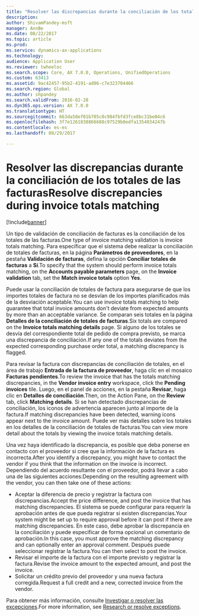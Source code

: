 ```yaml
---
title: "Resolver las discrepancias durante la conciliación de los totales de las facturas"
description: 
author: ShivamPandey-msft
manager: AnnBe
ms.date: 08/22/2017
ms.topic: article
ms.prod: 
ms.service: dynamics-ax-applications
ms.technology: 
audience: Application User
ms.reviewer: twheeloc
ms.search.scope: Core, AX 7.0.0, Operations, UnifiedOperations
ms.custom: 63413
ms.assetid: 9ac42457-95b2-4191-ad06-c7e323704466
ms.search.region: Global
ms.author: shpandey
ms.search.validFrom: 2016-02-28
ms.dyn365.ops.version: AX 7.0.0
ms.translationtype: HT
ms.sourcegitcommit: 663da58ef01b705c0c984fbfd3fce8bc31be04c6
ms.openlocfilehash: 3f7e1261838866688c97529b0edfa1354034247b
ms.contentlocale: es-es
ms.lasthandoff: 08/29/2017

---
```


# <a name="resolve-discrepancies-during-invoice-totals-matching"></a><span data-ttu-id="568ca-102">Resolver las discrepancias durante la conciliación de los totales de las facturas</span><span class="sxs-lookup"><span data-stu-id="568ca-102">Resolve discrepancies during invoice totals matching</span></span>

[!include[banner](../includes/banner.md)]




<span data-ttu-id="568ca-103">Un tipo de validación de conciliación de facturas es la conciliación de los totales de las facturas.</span><span class="sxs-lookup"><span data-stu-id="568ca-103">One type of invoice matching validation is invoice totals matching.</span></span> <span data-ttu-id="568ca-104">Para especificar que el sistema debe realizar la conciliación de totales de facturas, en la página **Parámetros de proveedores**, en la pestaña **Validación de facturas**, defina la opción **Conciliar totales de facturas** a **Sí**.</span><span class="sxs-lookup"><span data-stu-id="568ca-104">To specify that the system should perform invoice totals matching, on the **Accounts payable parameters** page, on the **Invoice validation** tab, set the **Match invoice totals** option **Yes**.</span></span> 

<span data-ttu-id="568ca-105">Puede usar la conciliación de totales de factura para asegurarse de que los importes totales de factura no se desvían de los importes planificados más de la desviación aceptable.</span><span class="sxs-lookup"><span data-stu-id="568ca-105">You can use invoice totals matching to help guarantee that total invoice amounts don't deviate from expected amounts by more than an acceptable variance.</span></span> <span data-ttu-id="568ca-106">Se comparan seis totales en la página **Detalles de la conciliación de totales de facturas**.</span><span class="sxs-lookup"><span data-stu-id="568ca-106">Six totals are compared on the **Invoice totals matching details** page.</span></span> <span data-ttu-id="568ca-107">Si alguno de los totales se desvía del correspondiente total de pedido de compra previsto, se marca una discrepancia de conciliación.</span><span class="sxs-lookup"><span data-stu-id="568ca-107">If any one of the totals deviates from the expected corresponding purchase order total, a matching discrepancy is flagged.</span></span> 

<span data-ttu-id="568ca-108">Para revisar la factura con discrepancias de conciliación de totales, en el área de trabajo **Entrada de la factura de proveedor**, haga clic en el mosaico **Facturas pendientes**.</span><span class="sxs-lookup"><span data-stu-id="568ca-108">To review the invoice that has the totals matching discrepancies, in the **Vendor invoice entry** workspace, click the **Pending invoices** tile.</span></span> <span data-ttu-id="568ca-109">Luego, en el panel de acciones, en la pestaña **Revisar**, haga clic en **Detalles de conciliación**.</span><span class="sxs-lookup"><span data-stu-id="568ca-109">Then, on the Action Pane, on the **Review** tab, click **Matching details**.</span></span> <span data-ttu-id="568ca-110">Si se han detectado discrepancias de conciliación, los iconos de advertencia aparecen junto al importe de la factura.</span><span class="sxs-lookup"><span data-stu-id="568ca-110">If matching discrepancies have been detected, warning icons appear next to the invoice amount.</span></span> <span data-ttu-id="568ca-111">Puede ver más detalles sobre los totales en los detalles de la conciliación de totales de facturas.</span><span class="sxs-lookup"><span data-stu-id="568ca-111">You can view more detail about the totals by viewing the invoice totals matching details.</span></span> 

<span data-ttu-id="568ca-112">Una vez haya identificado la discrepancia, es posible que deba ponerse en contacto con el proveedor si cree que la información de la factura es incorrecta.</span><span class="sxs-lookup"><span data-stu-id="568ca-112">After you identify a discrepancy, you might have to contact the vendor if you think that the information on the invoice is incorrect.</span></span> <span data-ttu-id="568ca-113">Dependiendo del acuerdo resultante con el proveedor, podrá llevar a cabo una de las siguientes acciones:</span><span class="sxs-lookup"><span data-stu-id="568ca-113">Depending on the resulting agreement with the vendor, you can then take one of these actions:</span></span>

-   <span data-ttu-id="568ca-114">Aceptar la diferencia de precio y registrar la factura con discrepancias.</span><span class="sxs-lookup"><span data-stu-id="568ca-114">Accept the price difference, and post the invoice that has matching discrepancies.</span></span> <span data-ttu-id="568ca-115">El sistema se puede configurar para requerir la aprobación antes de que pueda registrar si existen discrepancias.</span><span class="sxs-lookup"><span data-stu-id="568ca-115">Your system might be set up to require approval before it can post if there are matching discrepancies.</span></span> <span data-ttu-id="568ca-116">En este caso, debe aprobar la discrepancia en la conciliación y puede especificar de forma opcional un comentario de aprobación.</span><span class="sxs-lookup"><span data-stu-id="568ca-116">In this case, you must approve the matching discrepancy and can optionally enter an approval comment.</span></span> <span data-ttu-id="568ca-117">Después puede seleccionar registrar la factura.</span><span class="sxs-lookup"><span data-stu-id="568ca-117">You can then select to post the invoice.</span></span>
-   <span data-ttu-id="568ca-118">Revisar el importe de la factura con el importe previsto y registrar la factura.</span><span class="sxs-lookup"><span data-stu-id="568ca-118">Revise the invoice amount to the expected amount, and post the invoice.</span></span>
-   <span data-ttu-id="568ca-119">Solicitar un crédito previo del proveedor y una nueva factura corregida.</span><span class="sxs-lookup"><span data-stu-id="568ca-119">Request a full credit and a new, corrected invoice from the vendor.</span></span>

<span data-ttu-id="568ca-120">Para obtener más información, consulte [Investigar o resolver las excepciones](tasks/research-resolve-exceptions.md).</span><span class="sxs-lookup"><span data-stu-id="568ca-120">For more information, see [Research or resolve exceptions](tasks/research-resolve-exceptions.md).</span></span>



